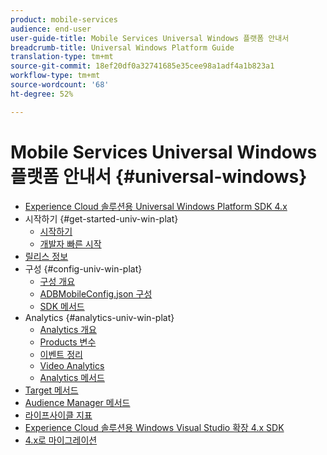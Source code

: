 ```yaml
---
product: mobile-services
audience: end-user
user-guide-title: Mobile Services Universal Windows 플랫폼 안내서
breadcrumb-title: Universal Windows Platform Guide
translation-type: tm+mt
source-git-commit: 18ef20df0a32741685e35cee98a1adf4a1b823a1
workflow-type: tm+mt
source-wordcount: '68'
ht-degree: 52%

---
```



# Mobile Services Universal Windows 플랫폼 안내서 {#universal-windows}

+ [Experience Cloud 솔루션용 Universal Windows Platform SDK 4.x](overview.md)
+ 시작하기 {#get-started-univ-win-plat}
   + [시작하기](c-getting-started/c-getting-started.md)
   + [개발자 빠른 시작](c-getting-started/dev-qs.md)
+ [릴리스 정보](release-notes.md)
+ 구성 {#config-univ-win-plat}
   + [구성 개요](c-configuration/c-configuration.md)
   + [ADBMobileConfig.json 구성](c-configuration/c.json.md)
   + [SDK 메서드](c-configuration/methods.md)
+ Analytics {#analytics-univ-win-plat}
   + [Analytics 개요](analytics/analytics.md)
   + [Products 변수](analytics/products.md)
   + [이벤트 정리](analytics/event-serialization.md)
   + [Video Analytics](analytics/video-qs.md)
   + [Analytics 메서드](analytics/analytics-methods.md)
+ [Target 메서드](target/target-methods.md)
+ [Audience Manager 메서드](audiencemgmt/audience-manager-methods.md)
+ [라이프사이클 지표](metrics.md)
+ [Experience Cloud 솔루션용 Windows Visual Studio 확장 4.x SDK](extensions/win-vse-4x.md)
+ [4.x로 마이그레이션](migration-v3.md)
